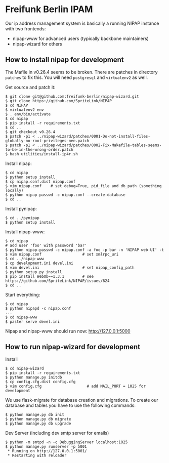 Freifunk Berlin IPAM
====================

Our ip address management system is basically a running NIPAP instance with two
frontends:

* nipap-www for advanced users (typically backbone maintainers) 
* nipap-wizard for others

How to install nipap for development
------------------------------------

The Mafile in v0.26.4 seems to be broken. There are patches in directory
`patches` to fix this. You will need `postgresql` and `virtualenv2` as well.

Get source and patch it:

```
$ git clone git@github.com:freifunk-berlin/nipap-wizard.git
$ git clone https://github.com/SpriteLink/NIPAP
$ cd NIPAP
$ virtualenv2 env
$ . env/bin/activate
$ cd nipap
$ pip install -r requirements.txt
$ cd ..
$ git checkout v0.26.4
$ patch -p1 < ../nipap-wizard/patches/0001-Do-not-install-files-globally-no-root-privileges-nee.patch
$ patch -p1 < ../nipap-wizard/patches/0002-Fix-Makefile-tables-seems-to-be-in-the-wrong-order.patch
$ bash utilities/install-ip4r.sh
```

Install nipap:

```
$ cd nipap
$ python setup install
$ cp nipap.conf.dist nipap.conf
$ vim nipap.conf    # set debug=True, pid_file and db_path (something locally)
$ python nipap-passwd -c nipap.conf --create-database
$ cd ..
```

Install pynipap:

```
$ cd ../pynipap
$ python setup install
```

Install nipap-www:

```
$ cd nipap
# add user 'foo' with password 'bar'
$ python nipap-passwd -c nipap.conf -a foo -p bar -n 'NIPAP web UI' -t
$ vim nipap.conf                  # set xmlrpc_uri
$ cd ../nipap-www
$ cp development.ini devel.ini
$ vim devel.ini                   # set nipap_config_path
$ python setup.py install
$ pip install WebOb==1.3.1        # see https://github.com/SpriteLink/NIPAP/issues/624
$ cd ..
```

Start everything:

```
$ cd nipap
$ python nipapd -c nipap.conf
...
$ cd nipap-www
$ paster serve devel.ini
```

Nipap and nipap-www should run now: http://127.0.0.1:5000

How to run nipap-wizard for development
-------------------------------------------

Install

    $ cd nipap-wizard
    $ pip install -r requirements.txt
    $ python manage.py initdb
    $ cp config.cfg.dist config.cfg
    $ vim config.cfg                    # add MAIL_PORT = 1025 for development

We use flask-migrate for database creation and migrations. To create our
database and tables you have to use the following commands:

    $ python manage.py db init
    $ python manage.py db migrate
    $ python manage.py db upgrade


Dev Server (including dev smtp server for emails)

    $ python -m smtpd -n -c DebuggingServer localhost:1025
    $ python manage.py runserver -p 5001
     * Running on http://127.0.0.1:5001/
     * Restarting with reloader

